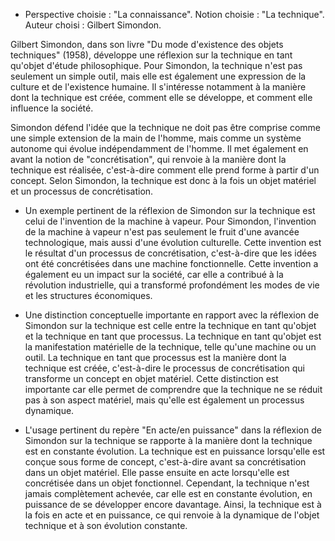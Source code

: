 - Perspective choisie : "La connaissance".
Notion choisie : "La technique".
Auteur choisi : Gilbert Simondon.

Gilbert Simondon, dans son livre "Du mode d'existence des objets techniques" (1958), développe une réflexion sur la technique en tant qu'objet d'étude philosophique. Pour Simondon, la technique n'est pas seulement un simple outil, mais elle est également une expression de la culture et de l'existence humaine. Il s'intéresse notamment à la manière dont la technique est créée, comment elle se développe, et comment elle influence la société.

Simondon défend l'idée que la technique ne doit pas être comprise comme une simple extension de la main de l'homme, mais comme un système autonome qui évolue indépendamment de l'homme. Il met également en avant la notion de "concrétisation", qui renvoie à la manière dont la technique est réalisée, c'est-à-dire comment elle prend forme à partir d'un concept. Selon Simondon, la technique est donc à la fois un objet matériel et un processus de concrétisation.

- Un exemple pertinent de la réflexion de Simondon sur la technique est celui de l'invention de la machine à vapeur. Pour Simondon, l'invention de la machine à vapeur n'est pas seulement le fruit d'une avancée technologique, mais aussi d'une évolution culturelle. Cette invention est le résultat d'un processus de concrétisation, c'est-à-dire que les idées ont été concrétisées dans une machine fonctionnelle. Cette invention a également eu un impact sur la société, car elle a contribué à la révolution industrielle, qui a transformé profondément les modes de vie et les structures économiques.

- Une distinction conceptuelle importante en rapport avec la réflexion de Simondon sur la technique est celle entre la technique en tant qu'objet et la technique en tant que processus. La technique en tant qu'objet est la manifestation matérielle de la technique, telle qu'une machine ou un outil. La technique en tant que processus est la manière dont la technique est créée, c'est-à-dire le processus de concrétisation qui transforme un concept en objet matériel. Cette distinction est importante car elle permet de comprendre que la technique ne se réduit pas à son aspect matériel, mais qu'elle est également un processus dynamique.

- L'usage pertinent du repère "En acte/en puissance" dans la réflexion de Simondon sur la technique se rapporte à la manière dont la technique est en constante évolution. La technique est en puissance lorsqu'elle est conçue sous forme de concept, c'est-à-dire avant sa concrétisation dans un objet matériel. Elle passe ensuite en acte lorsqu'elle est concrétisée dans un objet fonctionnel. Cependant, la technique n'est jamais complètement achevée, car elle est en constante évolution, en puissance de se développer encore davantage. Ainsi, la technique est à la fois en acte et en puissance, ce qui renvoie à la dynamique de l'objet technique et à son évolution constante.
